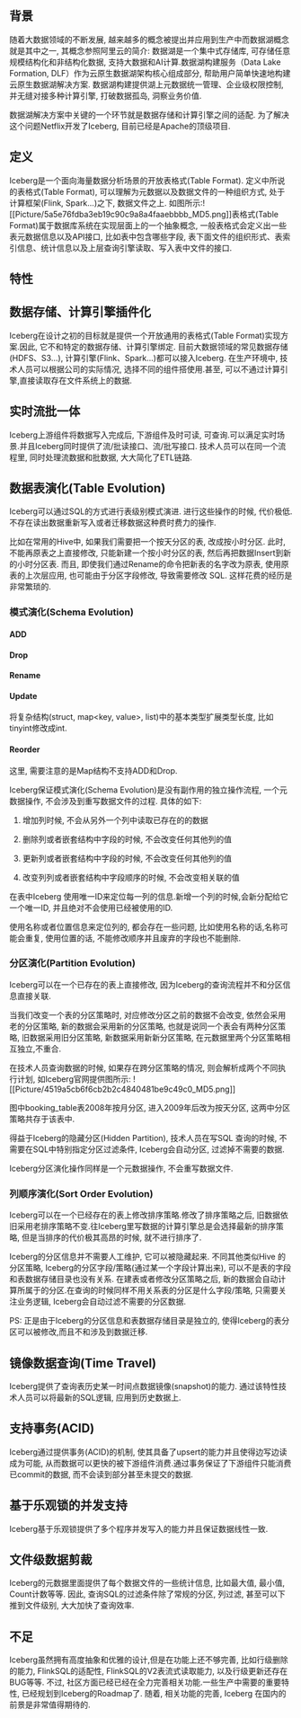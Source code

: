 ## 背景

随着大数据领域的不断发展, 越来越多的概念被提出并应用到生产中而数据湖概念就是其中之一, 其概念参照阿里云的简介: 数据湖是一个集中式存储库, 可存储任意规模结构化和非结构化数据, 支持大数据和AI计算.数据湖构建服务（Data Lake Formation, DLF）作为云原生数据湖架构核心组成部分, 帮助用户简单快速地构建云原生数据湖解决方案. 数据湖构建提供湖上元数据统一管理、企业级权限控制, 并无缝对接多种计算引擎, 打破数据孤岛, 洞察业务价值.

数据湖解决方案中关键的一个环节就是数据存储和计算引擎之间的适配. 为了解决这个问题Netflix开发了Iceberg, 目前已经是Apache的顶级项目.

## 定义

Iceberg是一个面向海量数据分析场景的开放表格式(Table Format). 定义中所说的表格式(Table Format), 可以理解为元数据以及数据文件的一种组织方式, 处于计算框架(Flink, Spark...)之下, 数据文件之上. 如图所示:![[Picture/5a5e76fdba3eb19c90c9a8a4faaebbbb_MD5.png]]表格式(Table Format)属于数据库系统在实现层面上的一个抽象概念, 一般表格式会定义出一些表元数据信息以及API接口, 比如表中包含哪些字段, 表下面文件的组织形式、表索引信息、统计信息以及上层查询引擎读取、写入表中文件的接口.

## 特性

## 数据存储、计算引擎插件化

Iceberg在设计之初的目标就是提供一个开放通用的表格式(Table Format)实现方案.因此, 它不和特定的数据存储、计算引擎绑定. 目前大数据领域的常见数据存储(HDFS、S3...), 计算引擎(Flink、Spark...)都可以接入Iceberg. 在生产环境中, 技术人员可以根据公司的实际情况, 选择不同的组件搭使用.甚至, 可以不通过计算引擎,直接读取存在文件系统上的数据.

## 实时流批一体

Iceberg上游组件将数据写入完成后, 下游组件及时可读, 可查询.可以满足实时场景.并且Iceberg同时提供了流/批读接口、流/批写接口. 技术人员可以在同一个流程里, 同时处理流数据和批数据, 大大简化了ETL链路.

## 数据表演化(Table Evolution)

Iceberg可以通过SQL的方式进行表级别模式演进. 进行这些操作的时候, 代价极低. 不存在读出数据重新写入或者迁移数据这种费时费力的操作.

比如在常用的Hive中, 如果我们需要把一个按天分区的表, 改成按小时分区. 此时, 不能再原表之上直接修改, 只能新建一个按小时分区的表, 然后再把数据Insert到新的小时分区表. 而且, 即使我们通过Rename的命令把新表的名字改为原表, 使用原表的上次层应用, 也可能由于分区字段修改, 导致需要修改 SQL. 这样花费的经历是非常繁琐的.

### 模式演化(Schema Evolution)

#### ADD

#### Drop

#### Rename

#### Update

将复杂结构(struct, map<key, value>, list)中的基本类型扩展类型长度, 比如tinyint修改成int.

#### Reorder

这里, 需要注意的是Map结构不支持ADD和Drop.

Iceberg保证模式演化(Schema Evolution)是没有副作用的独立操作流程, 一个元数据操作, 不会涉及到重写数据文件的过程. 具体的如下:

1.  增加列时候, 不会从另外一个列中读取已存在的的数据
    
2.  删除列或者嵌套结构中字段的时候, 不会改变任何其他列的值
    
3.  更新列或者嵌套结构中字段的时候, 不会改变任何其他列的值
    
4.  改变列列或者嵌套结构中字段顺序的时候, 不会改变相关联的值
    

在表中Iceberg 使用唯一ID来定位每一列的信息.新增一个列的时候,会新分配给它一个唯一ID, 并且绝对不会使用已经被使用的ID.

使用名称或者位置信息来定位列的, 都会存在一些问题, 比如使用名称的话,名称可能会重复, 使用位置的话, 不能修改顺序并且废弃的字段也不能删除.

### 分区演化(Partition Evolution)

Iceberg可以在一个已存在的表上直接修改, 因为Iceberg的查询流程并不和分区信息直接关联.

当我们改变一个表的分区策略时, 对应修改分区之前的数据不会改变, 依然会采用老的分区策略, 新的数据会采用新的分区策略, 也就是说同一个表会有两种分区策略, 旧数据采用旧分区策略, 新数据采用新新分区策略, 在元数据里两个分区策略相互独立,不重合.

在技术人员查询数据的时候, 如果存在跨分区策略的情况, 则会解析成两个不同执行计划, 如Iceberg官网提供图所示: ![[Picture/4519a5cb6f6cb2b2c4840481be9c49c0_MD5.png]]

图中booking\_table表2008年按月分区, 进入2009年后改为按天分区, 这两中分区策略共存于该表中.

得益于Iceberg的隐藏分区(Hidden Partition), 技术人员在写SQL 查询的时候, 不需要在SQL中特别指定分区过滤条件, Iceberg会自动分区, 过滤掉不需要的数据.

Iceberg分区演化操作同样是一个元数据操作, 不会重写数据文件.

### 列顺序演化(Sort Order Evolution)

Iceberg可以在一个已经存在的表上修改排序策略.修改了排序策略之后, 旧数据依旧采用老排序策略不变.往Iceberg里写数据的计算引擎总是会选择最新的排序策略, 但是当排序的代价极其高昂的时候, 就不进行排序了.

Iceberg的分区信息并不需要人工维护, 它可以被隐藏起来. 不同其他类似Hive 的分区策略, Iceberg的分区字段/策略(通过某一个字段计算出来), 可以不是表的字段和表数据存储目录也没有关系. 在建表或者修改分区策略之后, 新的数据会自动计算所属于的分区.在查询的时候同样不用关系表的分区是什么字段/策略, 只需要关注业务逻辑, Iceberg会自动过滤不需要的分区数据.

PS: 正是由于Iceberg的分区信息和表数据存储目录是独立的, 使得Iceberg的表分区可以被修改,而且不和涉及到数据迁移.

## 镜像数据查询(Time Travel)

Iceberg提供了查询表历史某一时间点数据镜像(snapshot)的能力. 通过该特性技术人员可以将最新的SQL逻辑, 应用到历史数据上.

## 支持事务(ACID)

Iceberg通过提供事务(ACID)的机制, 使其具备了upsert的能力并且使得边写边读成为可能, 从而数据可以更快的被下游组件消费.通过事务保证了下游组件只能消费已commit的数据, 而不会读到部分甚至未提交的数据.

## 基于乐观锁的并发支持

Iceberg基于乐观锁提供了多个程序并发写入的能力并且保证数据线性一致.

## 文件级数据剪裁

Iceberg的元数据里面提供了每个数据文件的一些统计信息, 比如最大值, 最小值, Count计数等等. 因此, 查询SQL的过滤条件除了常规的分区, 列过滤, 甚至可以下推到文件级别, 大大加快了查询效率.

## 不足

Iceberg虽然拥有高度抽象和优雅的设计,但是在功能上还不够完善, 比如行级删除的能力, FlinkSQL的适配性, FlinkSQL的V2表流式读取能力, 以及行级更新还存在BUG等等. 不过, 社区方面已经已经在全力完善相关功能.一些生产中需要的重要特性, 已经规划到Iceberg的Roadmap了. 随着, 相关功能的完善, Iceberg 在国内的前景是非常值得期待的.